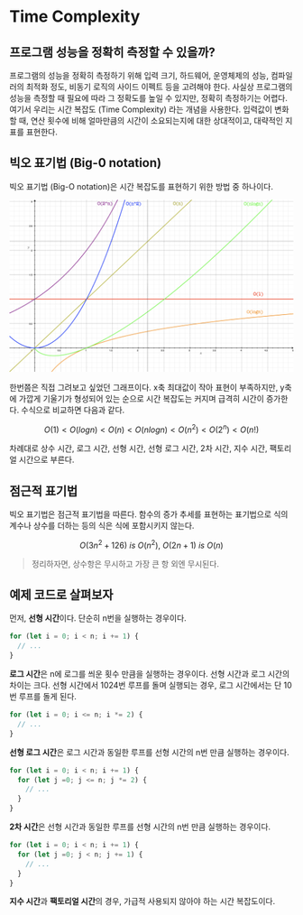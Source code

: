 # Time Complexity

## 프로그램 성능을 정확히 측정할 수 있을까?

프로그램의 성능을 정확히 측정하기 위해 입력 크기, 하드웨어, 운영체제의 성능, 컴파일러의 최적화 정도, 
비동기 로직의 사이드 이펙트 등을 고려해야 한다. 
사실상 프로그램의 성능을 측정할 때 필요에 따라 그 정확도를 높일 수 있지만, 정확히 측정하기는 어렵다.
여기서 우리는 시간 복잡도 (Time Complexity) 라는 개념을 사용한다. 입력값이 변화할 때, 연산 횟수에 
비해 얼마만큼의 시간이 소요되는지에 대한 상대적이고, 대략적인 지표를 표현한다.

## 빅오 표기법 (Big-0 notation)

빅오 표기법 (Big-O notation)은 시간 복잡도를 표현하기 위한 방법 중 하나이다. 

![big O graph](./images/big-0-graph.png)

한번쯤은 직접 그려보고 싶었던 그래프이다. x축 최대값이 작아 표현이 부족하지만, y축에 가깝게 기울기가 형성되어
있는 순으로 시간 복잡도는 커지며 급격히 시간이 증가한다. 수식으로 비교하면 다음과 같다.

$$
O(1) < O(logn) < O(n) < O(nlogn) < O(n^2) < O(2^n) < O(n!)
$$

차례대로 상수 시간,  로그 시간, 선형 시간, 선형 로그 시간, 2차 시간, 지수 시간, 팩토리얼 시간으로 부른다. 

## 점근적 표기법

빅오 표기법은 점근적 표기법을 따른다. 함수의 증가 추세를 표현하는 표기법으로 식의 계수나 상수를 더하는 
등의 식은 식에 포함시키지 않는다.

$$
O(3n^2 + 126) \ is \ O(n^2) , \ O(2n + 1) \ is \  O(n)
$$

> 정리하자면, 상수항은 무시하고 가장 큰 항 외엔 무시된다.

## 예제 코드로 살펴보자

먼저, **선형 시간**이다. 단순히 n번을 실행하는 경우이다.

```js
for (let i = 0; i < n; i += 1) {
  // ... 
}
```

**로그 시간**은 n에 로그를 씌운 횟수 만큼을 실행하는 경우이다. 선형 시간과 로그 시간의 차이는 크다. 
선형 시간에서 1024번 루프를 돌며 실행되는 경우, 로그 시간에서는 단 10번 루프를 돌게 된다.

```js
for (let i = 0; i <= n; i *= 2) {
  // ... 
}
```

**선형 로그 시간**은 로그 시간과 동일한 루프를 선형 시간의 n번 만큼 실행하는 경우이다.

```js
for (let i = 0; i < n; i += 1) {
  for (let j =0; j <= n; j *= 2) {
    // ...
  } 
}
```

**2차 시간**은 선형 시간과 동일한 루프를 선형 시간의 n번 만큼 실행하는 경우이다.

```js
for (let i = 0; i < n; i += 1) {
  for (let j =0; j < n; j += 1) {
    // ...
  } 
}
```

**지수 시간**과 **팩토리얼 시간**의 경우, 가급적 사용되지 않아야 하는 시간 복잡도이다. 



